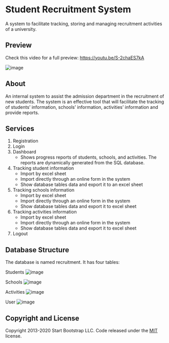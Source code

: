 # Student Recruitment System
A system to facilitate tracking, storing and managing recruitment activities of a university.
## Preview

Check this video for a full preview: https://youtu.be/S-2chaES7kA

![image](https://user-images.githubusercontent.com/47666430/177387360-bf09f747-70bc-4336-91de-2840a6d29c73.png)

## About
An internal system to assist the admission department in the recruitment of new students. The system is an effective tool that will facilitate the tracking of students’ information, schools’ information, activities’ information and provide reports.

## Services

1. Registration
2. Login
3. Dashboard
      - Shows progress reports of students, schools, and activities. The reports are dynamically generated from the SQL database.
4. Tracking student information
      - Import by excel sheet
      - Import directly through an online form in the system
      - Show database tables data and export it to an excel sheet
5. Tracking schools information
      - Import by excel sheet
      - Import directly through an online form in the system
      - Show database tables data and export it to excel sheet
6. Tracking activities information
      - Import by excel sheet
      - Import directly through an online form in the system
      - Show database tables data and export it to excel sheet
7. Logout

## Database Structure

The database is named recruitment. It has four tables:

Students
![image](https://user-images.githubusercontent.com/47666430/177387986-fa3c2207-d984-4164-870d-4e5d0833ed49.png)

Schools
![image](https://user-images.githubusercontent.com/47666430/177388034-b033ea92-27fa-4be0-9f95-b988935defaf.png)

Activities
![image](https://user-images.githubusercontent.com/47666430/177388076-8cb6ea2a-7e9f-459a-88d3-a3cedc806686.png)

User
![image](https://user-images.githubusercontent.com/47666430/177388158-550e55f0-a99b-43b9-9917-29130d8c74dd.png)


## Copyright and License

Copyright 2013-2020 Start Bootstrap LLC. Code released under the [MIT](https://github.com/StartBootstrap/startbootstrap-resume/blob/gh-pages/LICENSE) license.
